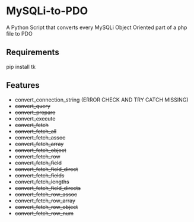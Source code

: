 # MySQLi-to-PDO
A Python Script that converts every MySQLi Object Oriented part of a php file to PDO

## Requirements
pip install tk

## Features
- convert_connection_string (ERROR CHECK AND TRY CATCH MISSING)
- ~~convert_query~~
- ~~convert_prepare~~
- ~~convert_execute~~
- ~~convert_fetch~~
- ~~convert_fetch_all~~
- ~~convert_fetch_assoc~~
- ~~convert_fetch_array~~
- ~~convert_fetch_object~~
- ~~convert_fetch_row~~
- ~~convert_fetch_field~~
- ~~convert_fetch_field_direct~~
- ~~convert_fetch_fields~~
- ~~convert_fetch_lengths~~
- ~~convert_fetch_field_directs~~
- ~~convert_fetch_row_assoc~~
- ~~convert_fetch_row_array~~
- ~~convert_fetch_row_object~~
- ~~convert_fetch_row_num~~
